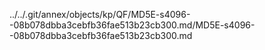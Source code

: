 ../../.git/annex/objects/kp/QF/MD5E-s4096--08b078dbba3cebfb36fae513b23cb300.md/MD5E-s4096--08b078dbba3cebfb36fae513b23cb300.md